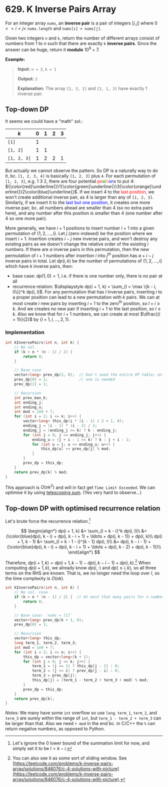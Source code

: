 # 629. K Inverse Pairs Array

For an integer array `nums`, an **inverse pair** is a pair of integers $[i, j]$ where $0 <= i < j <$ `nums.length` and `nums[i] > nums[j]`.

Given two integers `n` and `k`, return the number of different arrays consist of numbers from $1$ to $n$ such that there are exactly `k` **inverse pairs**. Since the answer can be huge, return it **modulo** $10^9 + 7$.


**Example:**

> **Input:** `n = 3`, `k = 1`
> 
> **Output:** `2`
> 
> **Explanation:** The array `[1, 3, 2]` and `[2, 1, 3]` have exactly $1$ inverse pair.


## Top-down DP

It seems we could have a "math" sol.:

| $k$         | $0$ | $1$ | $2$ | $3$ |
|-------------|-----|-----|-----|-----|
| `[1]`       | 1   |     |     |     |
| `[1, 2]`    | 1   | 1   |     |     |
| `[1, 2, 3]` | 1   | 2   | 2   | 1   |

But actually we cannot observe the pattern. So DP is a naturally way to do it, bc. `[1, 2, 3, 4]` is basically `[1, 2, 3]` plus `4`. For each permutation of `[1, 2, 3]`, e.g. $1\ 3\ 2$, there are four potential <font color="red">po</font><font color="green">si</font><font color="orange">ti</font><font color="blue">on</font>s to put $4$: ${\color{red}\underline{}}1{\color{green}\underline{}}3{\color{orange}\underline{}}2\color{blue}\underline{}$. If we insert $4$ to the <font color="red">last position</font>, we won't create additional inverse pair, as $4$ is larger than any of `[1, 2, 3]`. Similarly, if we insert it to the <font color="blue">last but one position</font>, it creates one more inverse pair, bc. all numbers ahead are smaller than $4$ (so no extra pairs here), and any number after this position is smaller than $4$ (one number after $4$ so one more pair).

More generally, we have $i + 1$ positions to insert number $i + 1$ into a given permutation of $\{1, 2, \ldots, i\}$. Let $j$ (zero-indexed) be the position where we insert $i + 1$. Insertion creates $i - j$ new inverse pairs, and won't destroy any existing pairs as we doesn't change the relative order of the existing $i$ numbers. If there are $a$ inverse pairs in this permutation, then the new permutation of $i + 1$ numbers after insertion $i$ into $j$<sup>th</sup> position has $a + i - j$ inverse pairs in total. Let $dp(i, k)$ be the number of permutations of $\{1, 2, \ldots, i\}$ which have $k$ inverse pairs, then:

* base case: $dp(1, 0) = 1$, i.e. if there is one number only, there is no pair at all
* recurrence relation: $\displaystyle dp(i + 1, k) = \sum_{l = \max \{k - i, 0\}}^k dp(i, l)$. For any permutation that has $l$ inverse pairs, inserting $i$ to a proper position can lead to a new permutation with $k$ pairs. We can at most create $i$ new pairs by inserting $i + 1$ to the zero<sup>th</sup> position, so $l + i\geq k$. And we creates no new pair if inserting $i + 1$ to the last position, so $l\leq k$. Also we know that for $i + 1$ numbers, we can create at most $\dfrac{(i + 1)i}{2}$ by $\{i + 1, i, \ldots, 2, 1\}$.

### Implementation

```cpp
int kInversePairs(int n, int k) {
    // No sol.
    if (k > n * (n - 1) / 2) {
        return 0;
    }

    // Base case
    vector<long> prev_dp(2, 0);  // Don't need the entire DP table; only last
    prev_dp[0] = 1;              // one is needed
    prev_dp[1] = 1;

    // Recursion
    int prev_max_k;
    int ending_j;
    int ending_u;
    int mod = 1e9 + 7;
    for (int i = 2; i <= n; i++) {
        vector<long> this_dp(i * (i - 1) / 2 + 1, 0);
        ending_j = (i - 1) * (i - 2) / 2;
        ending_j = (ending_j >= k) ? k : ending_j;
        for (int j = 0; j <= ending_j; j++) {
            ending_u = (j + i - 1 >= k) ? k : j + i - 1;
            for (int u = j; u <= ending_u; u++) {
                this_dp[u] += prev_dp[j] % mod;
            }
        }
        prev_dp = this_dp;
    }
    return prev_dp[k] % mod;
}
```

This approach is $O(nk^2)$ and will in fact get `Time Limit Exceeded`. We can optimise it by using [telescoping sum](https://mathworld.wolfram.com/TelescopingSum.html). (Yes very hard to observe...)


## Top-down DP with optimised recurrence relation

Let's brute force the recurrence relation.[^summation limit]

[^summation limit]: Let's ignore the $0$ lower bound of the summation limit for now, and simply set it to be $l = k - i$.

$$
\begin{align*}
dp(i + 1, k) &= \sum_{l = k - i}^k dp(i, l)\\ 
 &= {\color{blue}dp(i, k - i) + dp(i, k - i + 1) + \ldots + dp(i, k - 1)} + dp(i, k)\\
dp(i + 1, k - 1) &= \sum_{l = k - 1 - i}^{k - 1} dp(i, l)\\ 
 &= dp(i, k - i - 1) + {\color{blue}dp(i, k - i) + dp(i, k - i + 1) + \ldots + dp(i, k - 2) + dp(i, k - 1)}\\
\end{align*}
$$

Therefore, $\displaystyle dp(i + 1, k) = dp(i + 1, k - 1) - dp(i, k - i - 1) + dp(i, k)$.[^sliding window] When computing $dp(i + 1, k)$, we already know $dp(i, \cdot)$ and $dp(\leq i, k)$, so all three terms on the RHS are known. That is, we no longer need the loop over $l$, so the time complexity is $O(nk)$.

[^sliding window]: You can also see it as some sort of sliding window. See [https://leetcode.com/problems/k-inverse-pairs-array/solutions/846076/c-4-solutions-with-picture](https://leetcode.com/problems/k-inverse-pairs-array/solutions/846076/c-4-solutions-with-picture).

```cpp
int kInversePairs(int n, int k) {
    // No sol. case
    if (k > n * (n - 1) / 2) {  // At most that many pairs for n numbers
        return 0;
    }

    // Base case: `nums = [1]`
    vector<long> prev_dp(k + 1, 0);
    prev_dp[0] = 1;

    // Recursion
    vector<long> this_dp;
    long term_1, term_2, term_3;
    int mod = 1e9 + 7;
    for (int i = 2; i <= n; i++) {
        this_dp = vector<long>(k + 1);
        for (int j = 0; j <= k; j++) {
            term_1 = (j >= 1) ? this_dp[j - 1] : 0;
            term_2 = (j >= i) ? prev_dp[j - i] : 0;
            term_3 = prev_dp[j];
            this_dp[j] = (term_1 - term_2 + term_3 + mod) % mod;
        }
        prev_dp = this_dp;
    }
    return prev_dp[k];
}
```

*Notes*: We many have some `int` overflow so use `long`. `term_1`, `term_2`, and `term_3` are surely within the range of `int`, but `term_1 - term_2 + term_3` can be larger than that. Also we need `+ mod` in the end bc. in C/C++ the `%` can return negative numbers, as opposed to Python.
